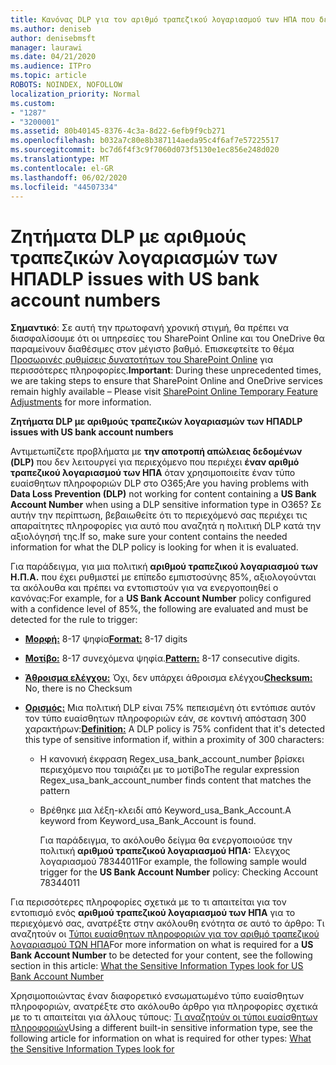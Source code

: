```yaml
---
title: Κανόνας DLP για τον αριθμό τραπεζικού λογαριασμού των ΗΠΑ που δεν λειτουργεί
ms.author: deniseb
author: denisebmsft
manager: laurawi
ms.date: 04/21/2020
ms.audience: ITPro
ms.topic: article
ROBOTS: NOINDEX, NOFOLLOW
localization_priority: Normal
ms.custom:
- "1287"
- "3200001"
ms.assetid: 80b40145-8376-4c3a-8d22-6efb9f9cb271
ms.openlocfilehash: b032a7c80e8b387114aeda95c4f6af7e57225517
ms.sourcegitcommit: bc7d6f4f3c9f7060d073f5130e1ec856e248d020
ms.translationtype: MT
ms.contentlocale: el-GR
ms.lasthandoff: 06/02/2020
ms.locfileid: "44507334"
---
```

# <a name="dlp-issues-with-us-bank-account-numbers"></a><span data-ttu-id="b2970-102">Ζητήματα DLP με αριθμούς τραπεζικών λογαριασμών των ΗΠΑ</span><span class="sxs-lookup"><span data-stu-id="b2970-102">DLP issues with US bank account numbers</span></span>

<span data-ttu-id="b2970-103">**Σημαντικό**: Σε αυτή την πρωτοφανή χρονική στιγμή, θα πρέπει να διασφαλίσουμε ότι οι υπηρεσίες του SharePoint Online και του OneDrive θα παραμείνουν διαθέσιμες στον μέγιστο βαθμό. Επισκεφτείτε το θέμα [Προσωρινές ρυθμίσεις δυνατοτήτων του SharePoint Online](https://aka.ms/ODSPAdjustments) για περισσότερες πληροφορίες.</span><span class="sxs-lookup"><span data-stu-id="b2970-103">**Important**: During these unprecedented times, we are taking steps to ensure that SharePoint Online and OneDrive services remain highly available – Please visit [SharePoint Online Temporary Feature Adjustments](https://aka.ms/ODSPAdjustments) for more information.</span></span>

<span data-ttu-id="b2970-104">**Ζητήματα DLP με αριθμούς τραπεζικών λογαριασμών των ΗΠΑ**</span><span class="sxs-lookup"><span data-stu-id="b2970-104">**DLP issues with US bank account numbers**</span></span>

<span data-ttu-id="b2970-105">Αντιμετωπίζετε προβλήματα με **την αποτροπή απώλειας δεδομένων (DLP)** που δεν λειτουργεί για περιεχόμενο που περιέχει **έναν αριθμό τραπεζικού λογαριασμού των ΗΠΑ** όταν χρησιμοποιείτε έναν τύπο ευαίσθητων πληροφοριών DLP στο O365;</span><span class="sxs-lookup"><span data-stu-id="b2970-105">Are you having problems with **Data Loss Prevention (DLP)** not working for content containing a **US Bank Account Number** when using a DLP sensitive information type in O365?</span></span> <span data-ttu-id="b2970-106">Σε αυτήν την περίπτωση, βεβαιωθείτε ότι το περιεχόμενό σας περιέχει τις απαραίτητες πληροφορίες για αυτό που αναζητά η πολιτική DLP κατά την αξιολόγησή της.</span><span class="sxs-lookup"><span data-stu-id="b2970-106">If so, make sure your content contains the needed information for what the DLP policy is looking for when it is evaluated.</span></span>
  
<span data-ttu-id="b2970-107">Για παράδειγμα, για μια πολιτική **αριθμού τραπεζικού λογαριασμού των Η.Π.Α.** που έχει ρυθμιστεί με επίπεδο εμπιστοσύνης 85%, αξιολογούνται τα ακόλουθα και πρέπει να εντοπιστούν για να ενεργοποιηθεί ο κανόνας:</span><span class="sxs-lookup"><span data-stu-id="b2970-107">For example, for a **US Bank Account Number** policy configured with a confidence level of 85%, the following are evaluated and must be detected for the rule to trigger:</span></span>
  
- <span data-ttu-id="b2970-108">**[Μορφή:](https://docs.microsoft.com/microsoft-365/compliance/sensitive-information-type-entity-definitions#format-77)** 8-17 ψηφία</span><span class="sxs-lookup"><span data-stu-id="b2970-108">**[Format:](https://docs.microsoft.com/microsoft-365/compliance/sensitive-information-type-entity-definitions#format-77)** 8-17 digits</span></span>

- <span data-ttu-id="b2970-109">**[Μοτίβο:](https://docs.microsoft.com/microsoft-365/compliance/sensitive-information-type-entity-definitions#pattern-77)** 8-17 συνεχόμενα ψηφία.</span><span class="sxs-lookup"><span data-stu-id="b2970-109">**[Pattern:](https://docs.microsoft.com/microsoft-365/compliance/sensitive-information-type-entity-definitions#pattern-77)** 8-17 consecutive digits.</span></span>

- <span data-ttu-id="b2970-110">**[Άθροισμα ελέγχου:](https://docs.microsoft.com/microsoft-365/compliance/sensitive-information-type-entity-definitions#checksum-76)** Όχι, δεν υπάρχει άθροισμα ελέγχου</span><span class="sxs-lookup"><span data-stu-id="b2970-110">**[Checksum:](https://docs.microsoft.com/microsoft-365/compliance/sensitive-information-type-entity-definitions#checksum-76)** No, there is no Checksum</span></span>

- <span data-ttu-id="b2970-111">**[Ορισμός:](https://docs.microsoft.com/microsoft-365/compliance/sensitive-information-type-entity-definitions)** Μια πολιτική DLP είναι 75% πεπεισμένη ότι εντόπισε αυτόν τον τύπο ευαίσθητων πληροφοριών εάν, σε κοντινή απόσταση 300 χαρακτήρων:</span><span class="sxs-lookup"><span data-stu-id="b2970-111">**[Definition:](https://docs.microsoft.com/microsoft-365/compliance/sensitive-information-type-entity-definitions)** A DLP policy is 75% confident that it's detected this type of sensitive information if, within a proximity of 300 characters:</span></span>

  - <span data-ttu-id="b2970-112">Η κανονική έκφραση Regex_usa_bank_account_number βρίσκει περιεχόμενο που ταιριάζει με το μοτίβο</span><span class="sxs-lookup"><span data-stu-id="b2970-112">The regular expression Regex_usa_bank_account_number finds content that matches the pattern</span></span>

  - <span data-ttu-id="b2970-113">Βρέθηκε μια λέξη-κλειδί από Keyword_usa_Bank_Account.</span><span class="sxs-lookup"><span data-stu-id="b2970-113">A keyword from Keyword_usa_Bank_Account is found.</span></span>

    <span data-ttu-id="b2970-114">Για παράδειγμα, το ακόλουθο δείγμα θα ενεργοποιούσε την πολιτική **αριθμού τραπεζικού λογαριασμού ΗΠΑ:** Έλεγχος λογαριασμού 78344011</span><span class="sxs-lookup"><span data-stu-id="b2970-114">For example, the following sample would trigger for the **US Bank Account Number** policy: Checking Account 78344011</span></span>

<span data-ttu-id="b2970-115">Για περισσότερες πληροφορίες σχετικά με το τι απαιτείται για τον εντοπισμό ενός **αριθμού τραπεζικού λογαριασμού των ΗΠΑ** για το περιεχόμενό σας, ανατρέξτε στην ακόλουθη ενότητα σε αυτό το άρθρο: Τι αναζητούν οι [Τύποι ευαίσθητων πληροφοριών για τον αριθμό τραπεζικού λογαριασμού ΤΩΝ ΗΠΑ](https://docs.microsoft.com/microsoft-365/compliance/sensitive-information-type-entity-definitions#us-bank-account-number)</span><span class="sxs-lookup"><span data-stu-id="b2970-115">For more information on what is required for a **US Bank Account Number** to be detected for your content, see the following section in this article: [What the Sensitive Information Types look for US Bank Account Number](https://docs.microsoft.com/microsoft-365/compliance/sensitive-information-type-entity-definitions#us-bank-account-number)</span></span>
  
<span data-ttu-id="b2970-116">Χρησιμοποιώντας έναν διαφορετικό ενσωματωμένο τύπο ευαίσθητων πληροφοριών, ανατρέξτε στο ακόλουθο άρθρο για πληροφορίες σχετικά με το τι απαιτείται για άλλους τύπους: [Τι αναζητούν οι τύποι ευαίσθητων πληροφοριών](https://docs.microsoft.com/microsoft-365/compliance/sensitive-information-type-entity-definitions)</span><span class="sxs-lookup"><span data-stu-id="b2970-116">Using a different built-in sensitive information type, see the following article for information on what is required for other types: [What the Sensitive Information Types look for](https://docs.microsoft.com/microsoft-365/compliance/sensitive-information-type-entity-definitions)</span></span>
  
